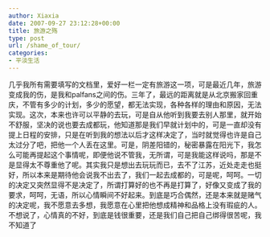 ```yaml
---
author: Xiaxia
date: 2007-09-27 23:12:28+00:00
title: 旅游之殇
type: post
url: /shame_of_tour/
categories:
- 平淡生活
---
```


几乎我所有需要填写的文档里，爱好一栏一定有旅游这一项，可是最近几年，旅游变成我的伤，是我和palfans之间的伤。三年了，最远的距离就是从北京搬家回重庆，不管有多少的计划，多少的愿望，都无法实现，各种各样的理由和原因，无法实现。这次，本来也许可以平静的去玩，可是自从他听到我要去别人那里，就开始不舒服，坚决的说也要去成都玩，他知道那是我们早就计划中的，可是一直却没有提上日程的安排，只是在听到我的想法以后才这样决定了，当时就觉得也许是自己太过分了吧，把他一个人丢在这里。可是，阴差阳错的，秘密暴露在阳光下，我怎么可能再提起这个事情呢，即便他说不管我，无所谓，可是我能这样说吗，那是不是显得太不尊重他了呢。其实我只是想出去玩玩而已，去不了江苏，近处走走也挺好，所以本来是期待他会说我不出去了，我们一起去成都的，可是呢，呵呵。一切的决定又突然显得不是决定了，所谓打算好的也不再是打算了，好像又变成了我的要求，呵呵，无语，所以心情瞬间不好起来。到底是巧合偶然，还是本来就是赌气的决定呢，我不愿意去多想，我愿意在心里把他想成精神和品格上没有瑕疵的人。不想说了，心情真的不好，到底是钱很重要，还是我们自己把自己绑得很苦呢，我不知道了
